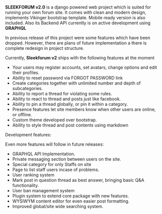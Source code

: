**SLEEKFORUM v2.0** is a django powered web project which is suited for running your own forum site. It comes with clean and modern design, implements Vikinger bootstrap template. Mobile ready version is also included. Also its Backend API currently is on active development using **GRAPHQL**

In previous release of this project were some features which have been dropped. However, there are plans of future implementation a there is complete redesign in project structure.

Currently, **Sleekforum v2** ships with the following features at the moment

- Your users may register accounts, set avatars, change options and edit their profiles.
- Ability to reset password via FORGOT PASSWORD link
- Create categories together with unlimited number and depth of subcategories.
- Ability to report a thread for violating some rules.
- Ability to react to thread and posts just like facebook.
- Ability to pin a thread globally, or pin it within a category.
- Presence features let site members know when other users are online, or offline.
- Custom theme developed over bootstrap.
- Ability to style thread and post contents using markdown


Development features:

Even more features will follow in future releases:
- GRAPHQL API Implementation.
- Private messaging section between users on the site.
- Special category for only Staffs on site
- Page to list staff users incase of problems.
- User ranking system
- Mark post in question thread as best answer, bringing basic Q&A functionality.
- User ban management system
- Plugin system to extend core package with new features.
- WYSIWYM content editor for even easier post formatting.
- Improved global/site wide searching system.